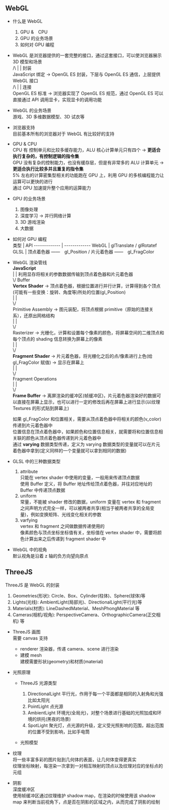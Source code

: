 ## WebGL  
- 什么是 WebGL  
  1. GPU &　CPU  
  2. GPU 的业务场景  
  3. 如何对 GPU 编程  

- WebGL 是浏览器提供的一套完整的接口，通过这套接口，可以使浏览器展示 3D 模型和场景  
  /\\
  | | 封装  
  JavaScript 绑定 -> OpenGL ES 封装，下层与 OpenGL ES 通信，上层提供 WebGL 接口  
  /\\
  | | 连接  
  OpenGL ES 标准 -> 浏览器实现了 OpenGL ES 规范，通过 OpenGL ES  可以直接通过 API 调用显卡，实现显卡的调用功能  

- WebGL 的业务场景  
  游戏、3D 多维数据模型、3D 试衣等  

- 浏览器支持  
  目前基本所有的浏览器对于 WebGL 有比较好的支持  

- GPU & CPU  
  CPU 有 控制单元和比较多缓存能力，ALU 核心计算单元只有四个 -> **更适合执行复杂的，有控制逻辑的指令集**  
  GPU 没有复杂的控制能力，也没有缓存层，但是有非常多的 ALU 计算单元 -> **更适合执行比较多并且重复的指令集**  
  5% 左右的计算密集型相关的功能跑在 GPU 上，利用 GPU 的多核编程能力让运算可以更快的进行  
  通过 GPU 加速提升整个应用的运算能力  

- GPU 的业务场景  
  1. 图像处理  
  2. 深度学习 -> 并行网络计算  
  3. 3D 游戏渲染  
  4. 大数据  

- 如何对 GPU 编程  
  类型          | API
  ------------- | -------------
  WebGL         | glTranslate / glRotatef
  GLSL          | 顶点着色器 ——　gl_Position / 片元着色器 ——　gl_FragColor  

- WebGL 渲染管线  
  **JavaScript**  
  | | 利用显存将相关的参数数据传输到顶点着色器和片元着色器  
  \\/ Buffer  
  **Vertex Shader** -> 顶点着色器，根据位置进行并行计算，计算得到各个顶点(可能有一些变换：旋转、角度等)所处的位置(gl_Position)  
  | |  
  \\/  
  Primitive Assembly -> 图元装配，将顶点根据 primitive（原始的连接关系），还原出网格结构  
  | |  
  \\/  
  Rasterizer -> 光栅化，计算和设置每个像素的颜色，将屏幕空间的二维顶点和每个顶点的 shading 信息转换为屏幕上的像素   
  | |  
  \\/  
  **Fragment Shader** -> 片元着色器，将光栅化之后的点/像素进行上色(给 gl_FragColor 赋值) -> 显示在屏幕上  
  | |  
  \\/  
  Fragment Operations  
  | |  
  \\/  
  **Frame Buffer** -> 离屏渲染的缓冲区(帧缓冲区)，片元着色器渲染好的数据可以直接在屏幕上显示，也可以进行一定的修改后再在屏幕上进行显示(以纹理 Textures 的形式贴到屏幕上)  

  如果 gl_FragColor 和位置相关，需要从顶点着色器中将相关的颜色(v_color)传递到片元着色器中  
  位置信息在顶点着色器中，如果颜色和位置信息相关，就需要将和位置信息相关联的颜色从顶点着色器传递到片元着色器中  
  通过 **varying** 数据类型传递，定义为 varying 数据类型的变量就可以在片元着色器中拿到(定义同样的一个变量就可以拿到相同的数据)  

- GLSL 中的三种数据类型  
  1. attribute  
    只能在 vertex shader 中使用的变量，一般用来传递顶点数据  
    使用 Buffer 定义，将 Buffer 地址传给顶点着色器，并往对应地址的 Buffer 中传递顶点数据  
  2. uniform  
    常量，不能被 shader 修改的数据，uniform 变量在 vertex 和 fragment 之间声明方式完全一样，可以被两者共享(相当于被两者共享的全局变量)，例如变换矩阵、光线变化相关的参数  
  3. varfying  
    vertex 和 fragment 之间做数据传递使用的  
    像素颜色与顶点坐标坐标值有关，坐标值在 vertex shader 中，需要将颜色计算出来之后传递到 fragment shader 中  
  
- WebGL 中的视角  
  默认视角是沿着 z 轴的负方向望向原点  

## ThreeJS  
ThreeJS 是 WebGL 的封装  
1. Geometries(形状): Circle、Box、Cylinder(柱体)、Sphere(球体)等  
2. Lights(光线): AmbientLight(局部光)、DirectionalLight(平行光)等  
3. Materials(材质): LineDashedMaterial、MeshPhongMaterial 等  
4. Cameras(相机/视角): PerspectiveCamera、OrthographicCamera(正交相机) 等  

- ThreeJS 画图  
  需要 canvas 支持  
  - renderer 渲染器，传递 camera、scene 进行渲染  
  - 建模 mesh  
    建模需要形状(geometry)和材质(material)  

- 光照原理  
  - ThreeJS 光源类型  
    1. DirectionalLight 平行光，作用于每一个平面都是相同的入射角和光强 比如太阳光  
    2. PointLight 点光源  
    3. AmbientLight 环境光(全局光)，对整个场景进行基础的光照加成和环境的烘托(黑夜的场景)  
    4. SpotLight 聚光灯，点光源的升级，定义受光照影响的范围，超出范围的位置不受到影响，比如手电筒  

  - 光照模型  

- 纹理  
  将一些丰富多彩的图片贴到几何体的表面，让几何体变得更真实  
  纹理坐标映射，每渲染一次拿到一对相互映射的顶点以及纹理对应的坐标点的元组  

- 阴影  
  深度缓冲区  
  使用帧缓冲区通过纹理维护 shadow map，在渲染的时候使用该 shadow map 来判断当前视角下，点是否在阴影的区域之内，从而完成了阴影的绘制  